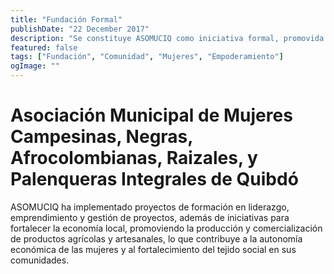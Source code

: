 ```yaml
---
title: "Fundación Formal"
publishDate: "22 December 2017"
description: "Se constituye ASOMUCIQ como iniciativa formal, promovida en una asamblea de mujeres que venían trabajando previamente en la causa."
featured: false
tags: ["Fundación", "Comunidad", "Mujeres", "Empoderamiento"]
ogImage: ""
---
```


# Asociación Municipal de Mujeres Campesinas, Negras, Afrocolombianas, Raizales, y Palenqueras Integrales de Quibdó

ASOMUCIQ ha implementado proyectos de formación en liderazgo, emprendimiento y gestión de proyectos, además de iniciativas para fortalecer la economía local, promoviendo la producción y comercialización de productos agrícolas y artesanales, lo que contribuye a la autonomía económica de las mujeres y al fortalecimiento del tejido social en sus comunidades.
